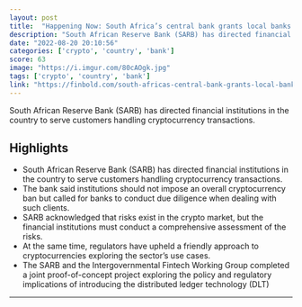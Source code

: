 ```yaml
---
layout: post
title:  "Happening Now: South Africa’s central bank grants local banks permission to serve crypto to clients"
description: "South African Reserve Bank (SARB) has directed financial institutions in the country to serve customers handling cryptocurrency transactions."
date: "2022-08-20 20:10:56"
categories: ['crypto', 'country', 'bank']
score: 63
image: "https://i.imgur.com/80cAOgk.jpg"
tags: ['crypto', 'country', 'bank']
link: "https://finbold.com/south-africas-central-bank-grants-local-banks-permission-to-serve-crypto-clients/"
---
```


South African Reserve Bank (SARB) has directed financial institutions in the country to serve customers handling cryptocurrency transactions.

## Highlights

- South African Reserve Bank (SARB) has directed financial institutions in the country to serve customers handling cryptocurrency transactions.
- The bank said institutions should not impose an overall cryptocurrency ban but called for banks to conduct due diligence when dealing with such clients.
- SARB acknowledged that risks exist in the crypto market, but the financial institutions must conduct a comprehensive assessment of the risks.
- At the same time, regulators have upheld a friendly approach to cryptocurrencies exploring the sector’s use cases.
- The SARB and the Intergovernmental Fintech Working Group completed a joint proof-of-concept project exploring the policy and regulatory implications of introducing the distributed ledger technology (DLT)

---
